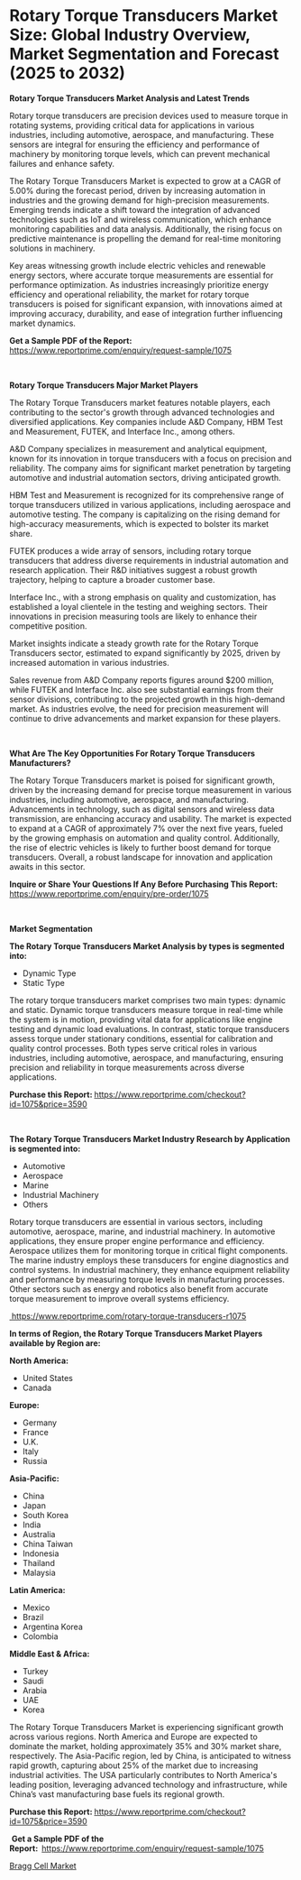 <p><h1>Rotary Torque Transducers Market Size: Global Industry Overview, Market Segmentation and Forecast (2025 to 2032)</h1></p><p><strong>Rotary Torque Transducers Market Analysis and Latest Trends</strong></p>
<p><p>Rotary torque transducers are precision devices used to measure torque in rotating systems, providing critical data for applications in various industries, including automotive, aerospace, and manufacturing. These sensors are integral for ensuring the efficiency and performance of machinery by monitoring torque levels, which can prevent mechanical failures and enhance safety.</p><p>The Rotary Torque Transducers Market is expected to grow at a CAGR of 5.00% during the forecast period, driven by increasing automation in industries and the growing demand for high-precision measurements. Emerging trends indicate a shift toward the integration of advanced technologies such as IoT and wireless communication, which enhance monitoring capabilities and data analysis. Additionally, the rising focus on predictive maintenance is propelling the demand for real-time monitoring solutions in machinery.</p><p>Key areas witnessing growth include electric vehicles and renewable energy sectors, where accurate torque measurements are essential for performance optimization. As industries increasingly prioritize energy efficiency and operational reliability, the market for rotary torque transducers is poised for significant expansion, with innovations aimed at improving accuracy, durability, and ease of integration further influencing market dynamics.</p></p>
<p><strong>Get a Sample PDF of the Report:&nbsp;</strong> <a href="https://www.reportprime.com/enquiry/request-sample/1075?utm_campaign=2726&utm_medium=2&utm_source=Github&utm_content=ia&utm_term=18032025&utm_id=rotary-torque-transducers">https://www.reportprime.com/enquiry/request-sample/1075</a></p>
<p>&nbsp;</p>
<p><strong>Rotary Torque Transducers Major Market Players</strong></p>
<p><p>The Rotary Torque Transducers market features notable players, each contributing to the sector's growth through advanced technologies and diversified applications. Key companies include A&D Company, HBM Test and Measurement, FUTEK, and Interface Inc., among others.</p><p>A&D Company specializes in measurement and analytical equipment, known for its innovation in torque transducers with a focus on precision and reliability. The company aims for significant market penetration by targeting automotive and industrial automation sectors, driving anticipated growth.</p><p>HBM Test and Measurement is recognized for its comprehensive range of torque transducers utilized in various applications, including aerospace and automotive testing. The company is capitalizing on the rising demand for high-accuracy measurements, which is expected to bolster its market share. </p><p>FUTEK produces a wide array of sensors, including rotary torque transducers that address diverse requirements in industrial automation and research application. Their R&D initiatives suggest a robust growth trajectory, helping to capture a broader customer base.</p><p>Interface Inc., with a strong emphasis on quality and customization, has established a loyal clientele in the testing and weighing sectors. Their innovations in precision measuring tools are likely to enhance their competitive position.</p><p>Market insights indicate a steady growth rate for the Rotary Torque Transducers sector, estimated to expand significantly by 2025, driven by increased automation in various industries.</p><p>Sales revenue from A&D Company reports figures around $200 million, while FUTEK and Interface Inc. also see substantial earnings from their sensor divisions, contributing to the projected growth in this high-demand market. As industries evolve, the need for precision measurement will continue to drive advancements and market expansion for these players.</p></p>
<p>&nbsp;</p>
<p><strong>What Are The Key Opportunities For Rotary Torque Transducers Manufacturers?</strong></p>
<p><p>The Rotary Torque Transducers market is poised for significant growth, driven by the increasing demand for precise torque measurement in various industries, including automotive, aerospace, and manufacturing. Advancements in technology, such as digital sensors and wireless data transmission, are enhancing accuracy and usability. The market is expected to expand at a CAGR of approximately 7% over the next five years, fueled by the growing emphasis on automation and quality control. Additionally, the rise of electric vehicles is likely to further boost demand for torque transducers. Overall, a robust landscape for innovation and application awaits in this sector.</p></p>
<p><strong>Inquire or Share Your Questions If Any Before Purchasing This Report:</strong> <a href="https://www.reportprime.com/enquiry/pre-order/1075?utm_campaign=2726&utm_medium=2&utm_source=Github&utm_content=ia&utm_term=18032025&utm_id=rotary-torque-transducers">https://www.reportprime.com/enquiry/pre-order/1075</a></p>
<p>&nbsp;</p>
<p><strong>Market Segmentation</strong></p>
<p><strong>The Rotary Torque Transducers Market Analysis by types is segmented into:</strong></p>
<p><ul><li>Dynamic Type</li><li>Static Type</li></ul></p>
<p><p>The rotary torque transducers market comprises two main types: dynamic and static. Dynamic torque transducers measure torque in real-time while the system is in motion, providing vital data for applications like engine testing and dynamic load evaluations. In contrast, static torque transducers assess torque under stationary conditions, essential for calibration and quality control processes. Both types serve critical roles in various industries, including automotive, aerospace, and manufacturing, ensuring precision and reliability in torque measurements across diverse applications.</p></p>
<p><strong>Purchase this Report:&nbsp;</strong><a href="https://www.reportprime.com/checkout?id=1075&price=3590&utm_campaign=2726&utm_medium=2&utm_source=Github&utm_content=ia&utm_term=18032025&utm_id=rotary-torque-transducers">https://www.reportprime.com/checkout?id=1075&price=3590</a></p>
<p>&nbsp;</p>
<p><strong>The Rotary Torque Transducers Market Industry Research by Application is segmented into:</strong></p>
<p><ul><li>Automotive</li><li>Aerospace</li><li>Marine</li><li>Industrial Machinery</li><li>Others</li></ul></p>
<p><p>Rotary torque transducers are essential in various sectors, including automotive, aerospace, marine, and industrial machinery. In automotive applications, they ensure proper engine performance and efficiency. Aerospace utilizes them for monitoring torque in critical flight components. The marine industry employs these transducers for engine diagnostics and control systems. In industrial machinery, they enhance equipment reliability and performance by measuring torque levels in manufacturing processes. Other sectors such as energy and robotics also benefit from accurate torque measurement to improve overall systems efficiency.</p></p>
<p><a href="https://www.reportprime.com/rotary-torque-transducers-r1075?utm_campaign=2726&utm_medium=2&utm_source=Github&utm_content=ia&utm_term=18032025&utm_id=rotary-torque-transducers">&nbsp;https://www.reportprime.com/rotary-torque-transducers-r1075</a></p>
<p><strong>In terms of Region, the Rotary Torque Transducers Market Players available by Region are:</strong></p>
<p>
    <p> <strong> North America: </strong>
        <ul>
            <li>United States</li>
            <li>Canada</li>
        </ul>
        </p> 
    <p> <strong> Europe: </strong>
        <ul>
            <li>Germany</li>
            <li>France</li>
            <li>U.K.</li>
            <li>Italy</li>
            <li>Russia</li>
        </ul>
        </p> 
    <p> <strong> Asia-Pacific: </strong>
        <ul>
            <li>China</li>
            <li>Japan</li>
            <li>South Korea</li>
            <li>India</li>
            <li>Australia</li>
            <li>China Taiwan</li>
            <li>Indonesia</li>
            <li>Thailand</li>
            <li>Malaysia</li>
        </ul>
        </p> 
    <p> <strong> Latin America: </strong>
        <ul>
            <li>Mexico</li>
            <li>Brazil</li>
            <li>Argentina Korea</li>
            <li>Colombia</li>
        </ul>
        </p> 
    <p> <strong> Middle East & Africa: </strong>
        <ul>
            <li>Turkey</li>
            <li>Saudi</li>
            <li>Arabia</li>
            <li>UAE</li>
            <li>Korea</li>
        </ul>
    </p>
    </p>
<p><p>The Rotary Torque Transducers Market is experiencing significant growth across various regions. North America and Europe are expected to dominate the market, holding approximately 35% and 30% market share, respectively. The Asia-Pacific region, led by China, is anticipated to witness rapid growth, capturing about 25% of the market due to increasing industrial activities. The USA particularly contributes to North America's leading position, leveraging advanced technology and infrastructure, while China’s vast manufacturing base fuels its regional growth.</p></p>
<p><strong>Purchase this Report: </strong><a href="https://www.reportprime.com/checkout?id=1075&price=3590&utm_campaign=2726&utm_medium=2&utm_source=Github&utm_content=ia&utm_term=18032025&utm_id=rotary-torque-transducers">https://www.reportprime.com/checkout?id=1075&price=3590</a></p>
<p>&nbsp;<strong>Get a Sample PDF of the Report:&nbsp;&nbsp;</strong><a href="https://www.reportprime.com/enquiry/request-sample/1075?utm_campaign=2726&utm_medium=2&utm_source=Github&utm_content=ia&utm_term=18032025&utm_id=rotary-torque-transducers">https://www.reportprime.com/enquiry/request-sample/1075</a></p>
<p><strong></strong></p>
<p><p><a href="https://github.com/yankimber90yankim/Market-Research-Report-List-1/blob/main/bragg-cell-market.md?utm_campaign=2726&utm_medium=2&utm_source=Github&utm_content=ia&utm_term=18032025&utm_id=rotary-torque-transducers">Bragg Cell Market</a></p></p>
